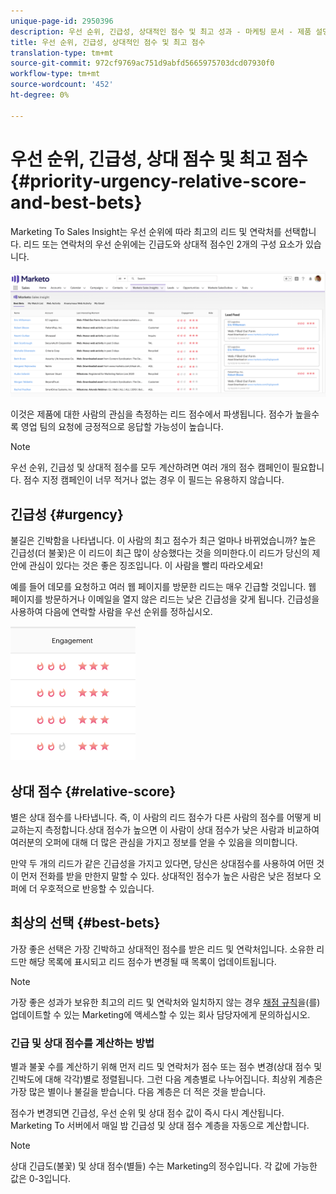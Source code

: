 ```yaml
---
unique-page-id: 2950396
description: 우선 순위, 긴급성, 상대적인 점수 및 최고 성과 - 마케팅 문서 - 제품 설명서
title: 우선 순위, 긴급성, 상대적인 점수 및 최고 점수
translation-type: tm+mt
source-git-commit: 972cf9769ac751d9abfd5665975703dcd07930f0
workflow-type: tm+mt
source-wordcount: '452'
ht-degree: 0%

---
```



# 우선 순위, 긴급성, 상대 점수 및 최고 점수 {#priority-urgency-relative-score-and-best-bets}

Marketing To Sales Insight는 우선 순위에 따라 최고의 리드 및 연락처를 선택합니다. 리드 또는 연락처의 우선 순위에는 긴급도와 상대적 점수인 2개의 구성 요소가 있습니다.

![](assets/one.png)

이것은 제품에 대한 사람의 관심을 측정하는 리드 점수에서 파생됩니다. 점수가 높을수록 영업 팀의 요청에 긍정적으로 응답할 가능성이 높습니다.

>[!NOTE]
>
>우선 순위, 긴급성 및 상대적 점수를 모두 계산하려면 여러 개의 점수 캠페인이 필요합니다.  점수 지정 캠페인이 너무 적거나 없는 경우 이 필드는 유용하지 않습니다.

## 긴급성 {#urgency}

불길은 긴박함을 나타냅니다. 이 사람의 최고 점수가 최근 얼마나 바뀌었습니까? 높은 긴급성(더 불꽃)은 이 리드이 최근 많이 상승했다는 것을 의미한다.이 리드가 당신의 제안에 관심이 있다는 것은 좋은 징조입니다. 이 사람을 빨리 따라오세요!

예를 들어 데모를 요청하고 여러 웹 페이지를 방문한 리드는 매우 긴급할 것입니다. 웹 페이지를 방문하거나 이메일을 열지 않은 리드는 낮은 긴급성을 갖게 됩니다. 긴급성을 사용하여 다음에 연락할 사람을 우선 순위를 정하십시오.

![](assets/two.png)

## 상대 점수 {#relative-score}

별은 상대 점수를 나타냅니다. 즉, 이 사람의 리드 점수가 다른 사람의 점수를 어떻게 비교하는지 측정합니다.상대 점수가 높으면 이 사람이 상대 점수가 낮은 사람과 비교하여 여러분의 오퍼에 대해 더 많은 관심을 가지고 정보를 얻을 수 있음을 의미합니다.

만약 두 개의 리드가 같은 긴급성을 가지고 있다면, 당신은 상대점수를 사용하여 어떤 것이 먼저 전화를 받을 만한지 말할 수 있다. 상대적인 점수가 높은 사람은 낮은 점보다 오퍼에 더 우호적으로 반응할 수 있습니다.

## 최상의 선택 {#best-bets}

가장 좋은 선택은 가장 긴박하고 상대적인 점수를 받은 리드 및 연락처입니다. 소유한 리드만 해당 목록에 표시되고 리드 점수가 변경될 때 목록이 업데이트됩니다.

>[!NOTE]
>
>가장 좋은 성과가 보유한 최고의 리드 및 연락처와 일치하지 않는 경우 [채점 규칙](/help/marketo/getting-started/quick-wins/simple-scoring.md)을(를) 업데이트할 수 있는 Marketing에 액세스할 수 있는 회사 담당자에게 문의하십시오.

### 긴급 및 상대 점수를 계산하는 방법

별과 불꽃 수를 계산하기 위해 먼저 리드 및 연락처가 점수 또는 점수 변경(상대 점수 및 긴박도에 대해 각각)별로 정렬됩니다. 그런 다음 계층별로 나누어집니다. 최상위 계층은 가장 많은 별이나 불길을 받습니다. 다음 계층은 더 적은 것을 받습니다.

점수가 변경되면 긴급성, 우선 순위 및 상대 점수 값이 즉시 다시 계산됩니다. Marketing To 서버에서 매일 밤 긴급성 및 상대 점수 계층을 자동으로 계산합니다.

>[!NOTE]
>
>상대 긴급도(불꽃) 및 상대 점수(별들) 수는 Marketing의 정수입니다. 각 값에 가능한 값은 0-3입니다.
